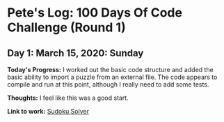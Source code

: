 # Pete's Log: 100 Days Of Code Challenge (Round 1)

## Day 1: March 15, 2020: Sunday

**Today's Progress:** I worked out the basic code structure and added the basic ability to import a puzzle from an external file. The code appears to compile and run at this point, although I really need to add some tests.

**Thoughts:** I feel like this was a good start.

**Link to work:** [Sudoku Solver](https://github.com/PJSoftware/sudoku-solver)

